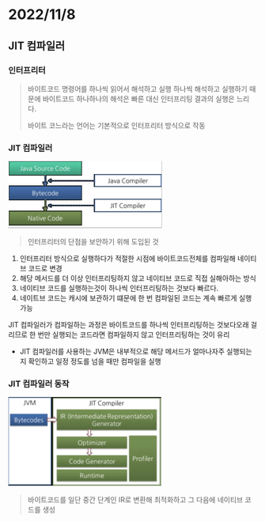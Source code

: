 # 2022/11/8

## JIT 컴파일러

### 인터프리터
> 바이트코드 명령어를 하나씩 읽어서 해석하고 실행
> 하나씩 해석하고 실행하기 때문에 바이트코드 하나하나의 해석은 빠른 대신 인터프리팅 결과의 실행은 느리다.
> 
> 바이트 코느라는 언어는 기본적으로 인터프리터 방식으로 작동


### JIT 컴파일러

![img_6.png](../../Img/img_6.png)

> 인터프리터의 단점을 보안하기 위해 도입된 것

1. 인터프리터 방식으로 실행하다가 적절한 시점에 바이트코드전체를 컴파일해 네이티브 코드로 변경
2. 해당 메서드를 더 이상 인터프리팅하지 않고 네이티브 코드로 직접 실해아하는 방식
3. 네이티브 코드를 실행하는것이 하나씩 인터프리팅하는 것보다 빠르다.
4. 네이트브 코드는 캐시에 보관하기 떄문에 한 번 컴파일된 코드는 계속 빠르게 실행 가능

JIT 컴파일러가 컴파일하는 과정은 바이트코드를 하나씩 인터프리팅하는 것보다오래 걸리므로 한 번만
실행되는 코드라면 컴파일하지 않고 인터프리팅하는 것이 유리
- JIT 컴파일러를 사용하는 JVM은 내부적으로 해당 메서드가 얼마나자주 실행되는지 확인하고 일정 정도를 넘을 때만 컴파일을 실행


### JIT 컴파일러 동작


![img_7.png](../../Img/img_7.png)
>바이트코드를 일단 중간 단계인 IR로 변환해 최적화하고 그 다음에 네이티브 코드를 생성